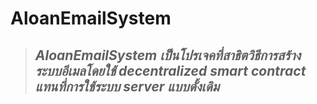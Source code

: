 # AloanEmailSystem
>## *AloanEmailSystem เป็นโปรเจคที่สาธิตวิธีการสร้างระบบอีเมลโดยใช้ decentralized smart contract แทนที่การใช้ระบบ server แบบดั้งเดิม*

